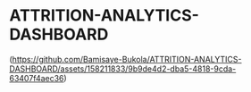 # ATTRITION-ANALYTICS-DASHBOARD

(https://github.com/Bamisaye-Bukola/ATTRITION-ANALYTICS-DASHBOARD/assets/158211833/9b9de4d2-dba5-4818-9cda-63407f4aec36)

